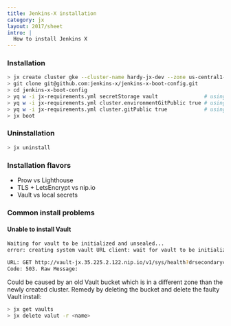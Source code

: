 ```yaml
---
title: Jenkins-X installation
category: jx
layout: 2017/sheet
intro: |
  How to install Jenkins X 
---
```


### Installation

```bash
> jx create cluster gke --cluster-name hardy-jx-dev --zone us-central1-a --project-id $GC_PROJECT_ID --skip-login=true --skip-installation
> git clone git@github.com:jenkins-x/jenkins-x-boot-config.git
> cd jenkins-x-boot-config
> yq w -i jx-requirements.yml secretStorage vault               # using Vault
> yq w -i jx-requirements.yml cluster.environmentGitPublic true # using pubic env repos
> yq w -i jx-requirements.yml cluster.gitPublic true            # using public application repos 
> jx boot
```

### Uninstallation

```bash
> jx uninstall
```

### Installation flavors

* Prow vs Lighthouse
* TLS + LetsEncrypt vs nip.io
* Vault vs local secrets

### Common install problems

#### Unable to install Vault

```bash 
Waiting for vault to be initialized and unsealed...
error: creating system vault URL client: wait for vault to be initialized and unsealed: reading vault health: Error making API request.

URL: GET http://vault-jx.35.225.2.122.nip.io/v1/sys/health?drsecondarycode=299&performancestandbycode=299&sealedcode=299&standbycode=299&uninitcode=299
Code: 503. Raw Message:
```

Could be caused by an old Vault bucket which is in a different zone than the newly created cluster. 
Remedy by deleting the bucket and delete the faulty Vault install:

```bash
> jx get vaults
> jx delete valut -r <name>
```
